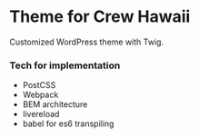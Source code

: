 # Theme for Crew Hawaii

Customized WordPress theme with Twig.

### Tech for implementation
- PostCSS
- Webpack
- BEM architecture
- livereload
- babel for es6 transpiling
